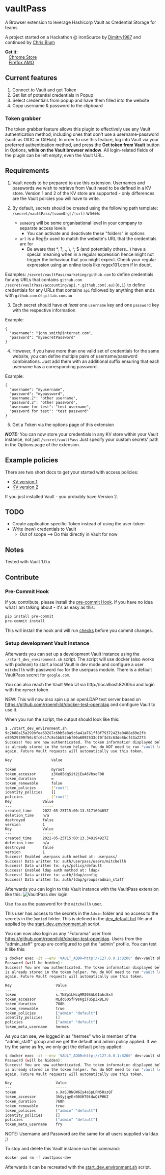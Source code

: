 # vaultPass

A Browser extension to leverage Hashicorp Vault as Credential Storage for teams

A project started on a Hackathon @ ironSource by [Dimitry1987](https://github.com/Dmitry1987) and continued by [Chris Blum](https://github.com/zeichenanonym)

**Get it:**\
&nbsp;&nbsp; [Chrome Store](https://chrome.google.com/webstore/detail/vaultpass/kbndeonibamcpiibocdhlagccdlmefco)\
&nbsp;&nbsp; [Firefox AMO](https://addons.mozilla.org/en-GB/firefox/addon/vaultpass/)

## Current features

1. Connect to Vault and get Token
2. Get list of potential credentials in Popup
3. Select credentials from popup and have them filled into the website
4. Copy username & password to the clipboard

### Token grabber

The token grabber feature allows this plugin to effectively use any Vault authentication method, including ones that don't use a username-password (such as OIDC or GitHub). In order to use this feature, log into Vault via your preferred authentication method, and press the **Get token from Vault** button in Options, **while on the Vault browser window**. All login-related fields of the plugin can be left empty, even the Vault URL.

## Requirements

1. Vault needs to be prepared to use this extension.
Usernames and passwords we wish to retrieve from Vault need to be defined in a KV store.
Version 1 and 2 of the KV store are supported - only differences are the Vault policies you will have to write.

2. By default, secrets should be created using the following path template:
 `/secret/vaultPass/[someOrg]/[url]` where:

   - `someOrg` will be some organisational level in your company to separate access levels
     - You can activate and deactivate these "folders" in options
   - `url` is a RegEx used to match the website's URL that the credentials are for
     - Be aware that \*, ?, ., \\, ^, $ (and potentially others...) have a special meaning when in a regular expression hence might not trigger the behaviour that you might expect. Check your regular expression using an online tools like regex101.com if in doubt.

  Examples: 
  `/secret/vaultPass/marketing/github.com` to define credentials for any URLs that contains `github.com`
  `/secret/vaultPass/accounting/api.*.github.com(.au){0,1}` to define credentials for any URLs that contains `api` followed by anything then ends with `github.com` or `gitlab.com.au`
     
3. Each secret should have _at least_ one `username` key and one `password` key with the respective information.

Example:
```
{
  "username": "john.smith@internet.com",
  "password": "mySecretPassword"
}
```
4. However, if you have more than one valid set of credentials for the same website, you can define multiple pairs of username/password combinations. Just add them with an additional suffix ensuring that each username has a corresponding password.

 Example:
```
{
  "username": "myusername",
  "password": "mypassword",
  "username.2": "other username",
  "password.2": "other password",
  "username for test": "test username",
  "password for test": "test password"
}
```
5. Get a Token via the options page of this extension

**_NOTE:_** You can now store your credentials in any KV store within your Vault instance, not just `/secret/vaultPass`
Just specify your custom secrets' path in the Options page of the extension.

## Example policies

There are two short docs to get your started with access policies:

- [KV version 1](docs/access_policies_v1.md)
- [KV version 2](docs/access_policies_v2.md)

If you just installed Vault - you probably have Version 2.

## TODO

- Create application specific Token instead of using the user-token
- Write (new) credentials to Vault
  - Out of scope --> Do this directly in Vault for now

## Notes

Tested with Vault 1.0.x

## Contribute

### Pre-Commit Hook

If you contribute, please install the [pre-commit Hook](https://pre-commit.com/).
If you have no idea what I am talking about - it's as easy as this:

```bash
pip install pre-commit
pre-commit install
```

This will install the hook and will run [checks](.pre-commit-config.yaml) before you commit changes.

### Setup development Vault instance

Afterwards you can set up a development Vault instance using the `./start_dev_environment.sh` script. The script will use docker (also works with podman) to start a local Vault in dev mode and configure a user `mitchellh` with password `foo` for the userpass module. There is a default VaultPass secret for `google.com`.

You can also reach the Vault Web UI via http://localhost:8200/ui and login with the `myroot` token.

NEW: This will now also spin up an openLDAP test server based on https://github.com/rroemhild/docker-test-openldap and configure Vault to use it.

When you run the script, the output should look like this:

```bash
$ ./start_dev_environment.sh
9c2b08a15a299bfea63287c6bb5a8a9c6a41a761ff8f79372423a0488e69e2fb
e59529399f56c8fc0c17c8e1bb52ebf00a6092533cf0f3d3c63de8bcf43a2273
Success! You are now authenticated. The token information displayed below
is already stored in the token helper. You do NOT need to run "vault login"
again. Future Vault requests will automatically use this token.

Key                  Value
---                  -----
token                myroot
token_accessor       z3Xe85dqSit2jEuA6VbsoF08
token_duration       ∞
token_renewable      false
token_policies       ["root"]
identity_policies    []
policies             ["root"]
Key              Value
---              -----
created_time     2022-05-25T15:00:13.317169405Z
deletion_time    n/a
destroyed        false
version          1
Key              Value
---              -----
created_time     2022-05-25T15:00:13.349194927Z
deletion_time    n/a
destroyed        false
version          1
Success! Enabled userpass auth method at: userpass/
Success! Data written to: auth/userpass/users/mitchellh
Success! Data written to: sys/policy/default
Success! Enabled ldap auth method at: ldap/
Success! Data written to: auth/ldap/config
Success! Data written to: auth/ldap/groups/admin_staff
```

Afterwards you can login to this Vault instance with the VaultPass extension like this:
![VaultPass dev login](docs/VaultPassDevLogin.png "VaultPass dev login")

Use `foo` as the password for the `mitchellh` user.

This user has access to the secrets in the `Admin` folder and no access to the secrets in the `Denied` folder. This is defined in the [dev_default.hcl](dev_default.hcl) file and applied by the [start_dev_environment.sh](start_dev_environment.sh) script.

You can now also login as any "Futurama" user from https://github.com/rroemhild/docker-test-openldap.
Users from the "admin_staff" group are configured to get the "admin" profile.
You can test it like this:

```bash
$ docker exec -it --env 'VAULT_ADDR=http://127.0.0.1:8200' dev-vault sh -c 'vault login -method=ldap username=hermes'
Password (will be hidden):
Success! You are now authenticated. The token information displayed below
is already stored in the token helper. You do NOT need to run "vault login"
again. Future Vault requests will automatically use this token.

Key                    Value
---                    -----
token                  s.TNZp1LHcq9M20SALGIahcEx4
token_accessor         MLdc6OSfP9sKgiTQ5pZx8LJ0
token_duration         768h
token_renewable        true
token_policies         ["admin" "default"]
identity_policies      []
policies               ["admin" "default"]
token_meta_username    hermes
```

As you can see, we logged in as "hermes" who is member of the "admin_staff" group and we get the default and admin policy applied. If we try the same as fry, we only get the default policy applied:

```bash
$ docker exec -it --env 'VAULT_ADDR=http://127.0.0.1:8200' dev-vault sh -c 'vault login -method=ldap username=fry'  
Password (will be hidden):
Success! You are now authenticated. The token information displayed below
is already stored in the token helper. You do NOT need to run "vault login"
again. Future Vault requests will automatically use this token.

Key                    Value
---                    -----
token                  s.XaSJRNGW6Iy4aSpLFN50szQT
token_accessor         3hSyjqyEr00XHT0tdwQiPHKZ
token_duration         768h
token_renewable        true
token_policies         ["admin" "default"]
identity_policies      []
policies               ["admin" "default"]
token_meta_username    fry
```

NOTE: Username and Password are the same for all users supplied via ldap ;)

To stop and delete this Vault instance run this command:

```bash
docker pod rm -f vaultpass-dev
```

Afterwards it can be recreated with the [start_dev_environment.sh](start_dev_environment.sh) script.

